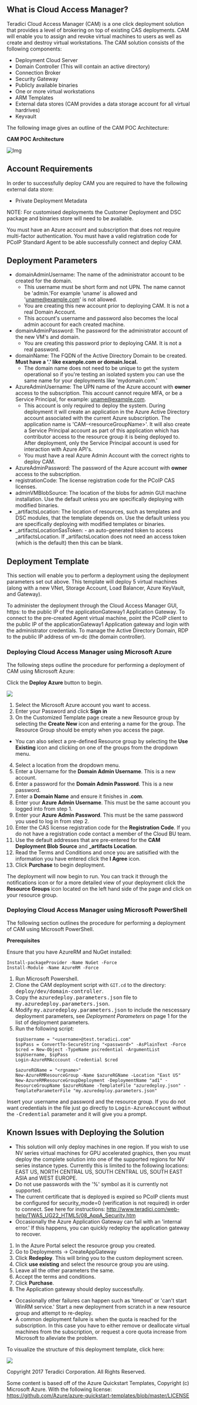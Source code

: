  ## What is Cloud Access Manager?
 Teradici Cloud Access Manager (CAM) is a one click deployment solution that provides a level of brokering on top of existing CAS deployments. CAM will enable you to assign and revoke virtual machines to users as well as create and destroy virtual workstations. The CAM solution consists of the following components:
 * Deployment Cloud Server
 * Domain Controller (This will contain an active directory)
 * Connection Broker
 * Security Gateway
 * Publicly available binaries
 * One or more virtual workstations
 * ARM Templates
 * External data stores (CAM provides a data storage account for all virtual hardrives)
 * Keyvault
 
The following image gives an outline of the CAM POC Architecture:

<b>CAM POC Architecture</b>

![Img](http://www.teradici.com/web-help/CAM/CAMPOCDiagram.png)

 ## Account Requirements
In order to successfully deploy CAM you are required to have the following external data store:
* Private Deployment Metadata

NOTE: For customised deployments the Customer Deployment and DSC package and binaries store will need to be available.

You must have an Azure account and subscription that does not require multi-factor authentication. You must have a valid registration code for PCoIP Standard Agent to be able successfully connect and deploy CAM.  

## Deployment Parameters
* domainAdminUsername: The name of the administrator account to be created for the domain.
  * This username must be short form and not UPN. The name cannot be 'admin.'For example 'uname' is allowed and 'uname@example.com' is not allowed.
  * You are creating this new account prior to deploying CAM. It is not a real Domain Account.  
  * This account's username and password also becomes the local admin account for each created machine.
* domainAdminPassword: The password for the administrator account of the new VM's and domain.
   * You are creating this password prior to deploying CAM. It is not a real password.
* domainName: The FQDN of the Active Directory Domain to be created. **Must have a '.' like example.com or domain.local.**
  * The domain name does not need to be unique to get the system operational so if you're testing an isolated system you can use the same name for your deployments like 'mydomain.com.'
* AzureAdminUsername: The UPN name of the Azure account with **owner** access to the subscription. This account cannot require MFA, or be a Service Principal, for example: uname@example.com.
  * This account is only required to deploy the system. During deployment it will create an application in the Azure Active Directory account associated with the current Azure subscription. The application name is 'CAM-\<resourceGroupName\>'. It will also create a Service Principal account as part of this application which has contributor access to the resource group it is being deployed to. After deployment, only the Service Principal account is used for interaction with Azure API's.
  * You must have a real Azure Admin Account with the correct rights to deploy CAM.
* AzureAdminPassword: The password of the Azure account with **owner** access to the subscription.
* registrationCode: The license registration code for the PCoIP CAS licenses.
* adminVMBlobSource: The location of the blobs for admin GUI machine installation. Use the default unless you are specifically deploying with modified binaries.
* \_artifactsLocation: The location of resources, such as templates and DSC modules, that the template depends on. Use the default unless you are specifically deploying with modified templates or binaries.
* \_artifactsLocationSasToken: - an auto-generated token to access _artifactsLocation. If _artifactsLocation does not need an access token (which is the default) then this can be blank.

 ## Deployment Template 
 This section will enable you to perform a deployment using the deployment parameters set out above.
 This template will deploy 5 virtual machines (along with a new VNet, Storage Account, Load Balancer, Azure KeyVault, and Gateway).

 To administer the deployment through the Cloud Access Manager GUI, https: to the public IP of the applicationGateway1 Application Gateway. To connect to the pre-created Agent virtual machine, point the PCoIP client to the public IP of the applicationGateway1 Application gateway and login with the administrator credentials. To manage the Active Directory Domain, RDP to the public IP address of vm-dc (the domain controller).
 
 <h3> Deploying Cloud Access Manager using Microsoft Azure </h3>

The following steps outline the procedure for performing a deployment of CAM using Microsoft Azure: 

 Click the <b> Deploy Azure </b> button to  begin.

<a target="_blank" href="https://portal.azure.com/#create/Microsoft.Template/uri/https%3A%2F%2Fraw.githubusercontent.com%2Fteradici%2Fdeploy%2Fmaster%2Fdev%2Fdomain-controller%2Fazuredeploy.json">
    <img src="http://azuredeploy.net/deploybutton.png"/>
</a>

1. Select the Microsoft Azure account you want to access.
1. Enter your Password and click <b>Sign in</b>
1. On the Customized Template page create a new Resource group by selecting the <b>Create New</b> icon and entering a name for the group. The Resource Group should be empty when you access the page.
* You can also select a pre-defined Resource group by selecting the <b>Use Existing</b> icon and clicking on one of the groups from the dropdown menu.

4. Select a location from the dropdown menu.
5. Enter a Username for the <b>Domain Admin Username</b>. This is a new account.
6. Enter a password for the <b>Domain Admin Password</b>. This is a new password.
7. Enter a <b>Domain Name</b> and ensure it finishes in <b>.com</b>.
8. Enter your <b>Azure Admin Username</b>. This must be the same account you logged into from step 1.
9. Enter your <b>Azure Admin Password</b>. This must be the same password you used to log in from step 2.
10. Enter the CAS license registration code for the <b>Registration Code</b>. If you do not have a registration code contact a member of the Cloud BU team.
11. Use the default addresses that are pre-entered for the <b>CAM Deployment Blob Source</b> and <b>_artifacts Location</b>. 
12. Read the Terms and Conditions and once you are satisified with the information you have entered click the <b> I Agree</b> icon.
13. Click <b>Purchase</b> to begin deployment.

The deployment will now begin to run. You can track it through the notifications icon or for a more detailed view of your deployment click the <b>Resource Groups </b> icon located on the left hand side of the page and click on your resource group.

  <h3>Deploying Cloud Access Manager using Microsoft PowerShell</h3>
        <p>The following section outlines the procedure for performing a deployment of CAM using Microsoft PowerShell.</p>
        <p><b>Prerequisites</p></b>  
        <p> Ensure that you have AzureRM and NuGet installed:
        
```
Install-packageProvider -Name NuGet -Force 
Install-Module -Name AzureRM -Force
```
</p>
<ol>
                <li>Run Microsoft Powershell.</li>
                <li>Clone the CAM&#160;deployment script with <code>GIT.cd</code> to the directory: <samp>deploy/dev/domain-controller</samp>.</li>
                <li>Copy the <samp>azuredeploy.parameters.json</samp> file to <samp>my.azuredeploy.parameters.json</samp>.</li>
                <li>Modify <samp>my.azuredeploy.parameters.json</samp> to include the nescessary deployment parameters, see <MadCap:xref href="Deployment Parameters.htm"><i>Deployment Parameters</i> on page 1</MadCap:xref> for the list of deployment parameters.</li>
                <li>Run the following script:
                
```
$spUsername = "<username>@test.teradici.com"
$spPass = ConvertTo-SecureString "<password>" -AsPlainText -Force
$cred = New-Object -TypeName pscredential -ArgumentList $spUsername, $spPass
Login-AzureRMAcccount -Credential $cred

$azureRGName = "<rgname>"
New-AzureRMResourceGroup -Name $azureRGName -Location "East US"
New-AzureRMResourceGroupDeployment -DeploymentName "ad1" -ResourceGroupName $azureRGName -TemplateFile "azuredeploy.json" -TemplateParameterFile "my.azuredeploy.parameters.json"

```
</li>
</ol>
<p>Insert your username and password and the resource group. If you do not want credentials in the file just go directly to <samp>Login-AzureAccount</samp> without the <samp>-Credential</samp> parameter and it will give you a prompt.

## Known Issues with Deploying the Solution

* This solution will only deploy machines in one region. If you wish to use NV series virtual machines for GPU accelerated graphics, then you must deploy the complete solution into one of the supported regions for NV series instance types. Currently this is limited to the following locations: EAST US, NORTH CENTRAL US, SOUTH CENTRAL US, SOUTH EAST ASIA and WEST EUROPE.
* Do not use passwords with the '%' symbol as it is currently not supported.
* The current certificate that is deployed is expired so PCoIP clients must be configured for security_mode=0 (verification is not required) in order to connect. See here for instructions: http://www.teradici.com/web-help/TWAS_UG22_HTML5/08_AppA_Security.htm
* Occasionally the Azure Application Gateway can fail with an 'internal error.' If this happens, you can quickly redeploy the application gateway to recover.
 1. In the Azure Portal select the resource group you created.
 1. Go to Deployments -> CreateAppGateway
 1. Click <b>Redeploy</b>. This will bring you to the custom deployment screen.
 1. Click <b>use existing</b> and select the resource group you are using.
 1. Leave all the other parameters the same.
 1. Accept the terms and conditions.
 1. Click <b>Purchase</b>.
 1. The Application gateway should deploy successfully.
* Occasionally other failures can happen such as 'timeout' or 'can't start WinRM service.' Start a new deployment from scratch in a new resource group and attempt to re-deploy.
* A common deployment failure is when the quota is reached for the subscription. In this case you have to either remove or deallocate virtual machines from the subscription, or request a core quota increase from Microsoft to alleviate the problem.

        
To visualize the structure of this deployment template, click here:

<a target="_blank" href="http://armviz.io/#/?load=https%3A%2F%2Fraw.githubusercontent.com%2Fteradici%2Fdeploy%2Fmaster%2Fdev%2Fdomain-controller%2Fazuredeploy.json">
    <img src="http://armviz.io/visualizebutton.png"/>
</a>



Copyright 2017 Teradici Corporation. All Rights Reserved.

Some content is based off of the Azure Quickstart Templates, Copyright (c) Microsoft Azure. With the following license: https://github.com/Azure/azure-quickstart-templates/blob/master/LICENSE
